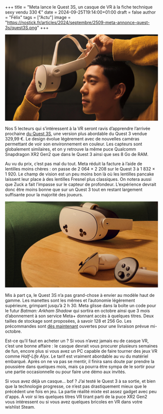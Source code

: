 +++
title = "Meta lance le Quest 3S, un casque de VR à la fiche technique sexy vendu 330 €"
date = 2024-09-25T19:14:00+01:00
draft = false
author = "Félix"
tags = ["Actu"]
image = "https://nostick.fr/articles/2024/septembre/2509-meta-annonce-quest-3s/quest3S.png"
+++

![Le Quest 3S](quest3S.png "C’est parti pour une bonne séance de roleplay sur VR Chat") 

Nos 5 lecteurs qui s’intéressent à la VR seront ravis d’apprendre l’arrivée prochaine [du Quest 3S](https://www.meta.com/fr/quest/quest-3s/), une version plus abordable du Quest 3 vendue 329,99 €. Le design évolue légèrement avec de nouvelles caméras permettant de voir son environnement en couleur. Les capteurs sont globalement similaires, et on y retrouve la même puce Qualcomm Snapdragon XR2 Gen2 que dans le Quest 3 ainsi que ses 8 Go de RAM. 

Au vu du prix, c’est pas mal du tout. Meta réduit la facture à l’aide de lentilles moins chères : on passe de 2 064 × 2 208 sur le Quest 3 à 1 832 × 1 920. Le champ de vision est un peu moins bon là où les lentilles pancake laissent leur place à des lentilles Fresnel plus classiques. On notera aussi que Zuck a fait l’impasse sur le capteur de profondeur. L’expérience devrait donc être moins bonne que sur un Quest 3 tout en restant largement suffisante pour la majorité des joueurs.

![Le Quest 3S](quest3SX.png) 

Mis à part ça, le Quest 3S n’a pas grand-chose à envier au modèle haut de gamme. Les manettes sont les mêmes et l’autonomie légèrement supérieure, grimpant jusqu’à 2 h 30. Meta glisse dans la boîte un code pour le futur *Batman: Arkham Shadow* qui sortira en octobre ainsi que 3 mois d’abonnement à son service Meta+ donnant accès à quelques titres. Deux tailles de stockage sont proposées, à savoir 128 et 256 Go. Les précommandes sont [dès maintenant](https://www.meta.com/fr/quest/quest-3s/) ouvertes pour une livraison prévue mi-octobre.

Est-ce qu’il faut en acheter un ? Si vous n’avez jamais eu de casque VR, c’est une bonne affaire : le casque devrait vous procurer plusieurs semaines de fun, encore plus si vous avez un PC capable de faire tourner des jeux VR comme *Half-Life Alyx*. Le tarif est vraiment abordable au vu du matériel embarqué. Après on ne va pas se mentir, il finira sans doute par prendre la poussière dans quelques mois, mais ça pourra être sympa de le sortir pour une partie occasionnelle ou pour faire une démo aux invités. 

Si vous avez déjà un casque… bof ? J’ai testé le Quest 3 à sa sortie, et bien que la technologie progresse, ce n’est pas drastiquement mieux que le précédent une fois en jeu. La partie réalité mixte est assez gadget avec peu d'apps. À voir si les quelques titres VR tirant parti de la puce XR2 Gen2 vous intéressent ou si vous avez quelques bricoles en VR dans votre wishlist Steam.